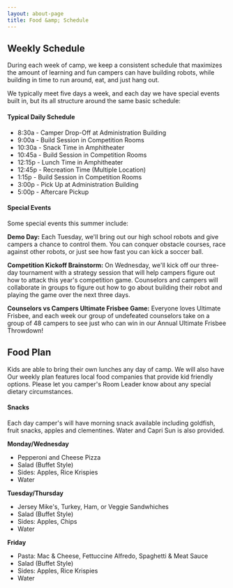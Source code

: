 ```yaml
---
layout: about-page
title: Food &amp; Schedule
---
```


## Weekly Schedule

During each week of camp, we keep a consistent schedule that maximizes the
amount of learning and fun campers can have building robots, while building
in time to run around, eat, and just hang out.

We typically meet five days a week, and each day we have special events built in, but its all structure around the same basic schedule:

#### Typical Daily Schedule

- 8:30a - Camper Drop-Off at Administration Building
- 9:00a - Build Session in Competition Rooms
- 10:30a - Snack Time in Amphitheater
- 10:45a - Build Session in Competition Rooms
- 12:15p - Lunch Time in Amphitheater
- 12:45p - Recreation Time (Multiple Location)
- 1:15p - Build Session in Competition Rooms
- 3:00p - Pick Up at Administration Building
- 5:00p - Aftercare Pickup

#### Special Events

Some special events this summer include:

**Demo Day:** Each Tuesday, we'll bring out our high school robots and give campers a chance to control them. You can conquer obstacle courses, race against other robots, or just see how fast you can kick a soccer ball.

**Competition Kickoff Brainstorm:** On Wednesday, we'll kick off our three-day tournament with a strategy session that will help campers figure out how to attack this year's competition game. Counselors and campers will collaborate in groups to figure out how to go about building their robot and playing the game over the next three days.

**Counselors vs Campers Ultimate Frisbee Game:** Everyone loves Ultimate Frisbee, and each week our group of undefeated counselors take on a group of 48 campers to see just who can win in our Annual Ultimate Frisbee Throwdown!

## Food Plan

Kids are able to bring their own lunches any day of camp. We will also have Our weekly plan features local food companies that provide kid friendly options.
Please let you camper's Room Leader know about any special dietary circumstances.

#### Snacks

Each day camper's will have morning snack available including goldfish, fruit snacks, apples and clementines. Water and Capri Sun is also provided.

**Monday/Wednesday**

- Pepperoni and Cheese Pizza
- Salad (Buffet Style)
- Sides: Apples, Rice Krispies
- Water

**Tuesday/Thursday**

- Jersey Mike's, Turkey, Ham, or Veggie Sandwhiches
- Salad (Buffet Style)
- Sides: Apples, Chips
- Water

**Friday**

- Pasta: Mac &amp; Cheese, Fettuccine Alfredo, Spaghetti &amp; Meat Sauce
- Salad (Buffet Style)
- Sides: Apples, Rice Krispies
- Water

